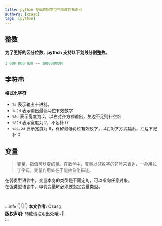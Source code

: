 ```yaml
---
title: python 基础数据类型中隐藏的知识点
authors: [czasg]
tags: [python]
---
```


<!--truncate-->

## 整数
#### 为了更好的区分位数，python 支持以下划线分割整数。  
```python
1_000_000_000 == 1000000000
```

## 字符串
#### 格式化字符
* `%d` 表示输出十进制。
* `%.2d` 表示输出最低两位有效数字
* `%2d` 表示宽度为 2，以右对齐方式输出，左边不足则补空格
* `%02d` 表示宽度为 2，不足补 0
* `%06.2d` 表示宽度为 6，保留最低两位有效数字，以右对齐方式输出，左边不足补 0

## 变量
> 变量，指值可以变的量。在数学中，变量以非数字的符号来表达，一般用拉丁字母。变量的用处在于能抽象化描述。

在弱类型语言中，变量本身的类型是不固定的，可以指向任意对象。  
在强类型语言中，申明变量时必须要指定变量类型。


<br/>

:::info 👇👇👇
**本文作者:** Czasg         
**版权声明:** 转载请注明出处哦~👮‍    
:::
